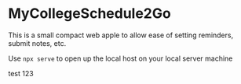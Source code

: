 # MyCollegeSchedule2Go
This is a small compact web apple to allow ease of setting reminders, submit notes, etc. 

Use `npx serve` to open up the local host on your local server machine

test 123